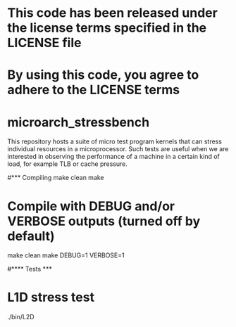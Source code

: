 # This code has been released under the license terms specified in the LICENSE file
# By using this code, you agree to adhere to the LICENSE terms

# microarch_stressbench
This repository hosts a suite of micro test program kernels that can stress individual resources in a microprocessor. Such tests are useful when we are interested in observing the performance of a machine in a certain kind of load, for example TLB or cache pressure. 

#*** Compiling 
make clean
make 

# Compile with DEBUG and/or VERBOSE outputs (turned off by default)
make clean
make DEBUG=1 VERBOSE=1

#**** Tests *** 

# L1D  stress test
./bin/L2D
